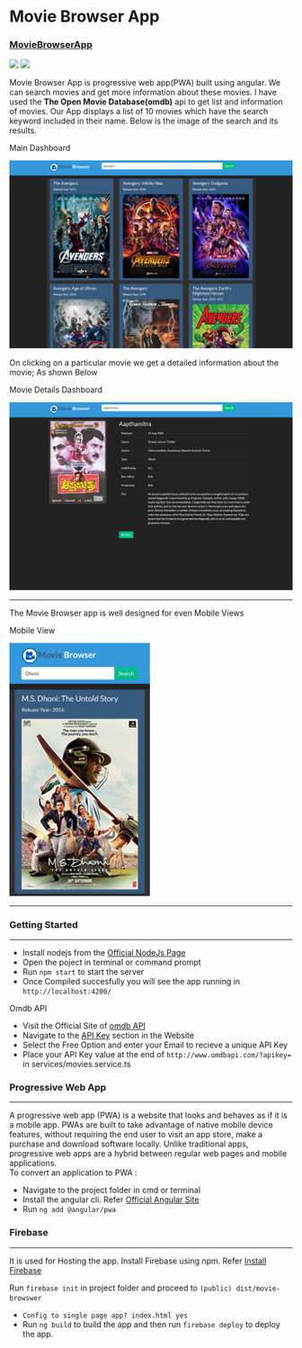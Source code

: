 <!DOCTYPE html>
<html>
    <body>
        <h1>Movie Browser App</h1>
        <h3><a href="https://movie-browser27.web.app/home">MovieBrowserApp</a></h3>
        <a href="https://img.shields.io/badge/version-1.0-blueviolet"><img src="https://img.shields.io/badge/version-1.0-blueviolet"></a>
        <a href="https://www.instagram.com/vinay_n_arty27/"><img src="https://img.shields.io/badge/chat-on Instagram-informational"></a>
        <p>Movie Browser App is progressive web app(PWA) built using angular. We can search movies and get more information about these movies.
            I have used the <b>The Open Movie Database(omdb)</b> api to get list and information of movies. Our App displays a list of 10 movies 
            which have the search keyword included in their name. Below is the image of the search and its results.
        </p>
        <p>Main Dashboard</p>
        <img src="images/img1.png" alt="Search Results" style="max-width:100%;">
        <p>
            On clicking on a particular movie we get a detailed information about the movie; As shown Below
        </p>
        <p>Movie Details Dashboard</p>
        <img src="images/img2.png" alt="Movie Info" style="max-width:100%;">
        <hr>
        <p>The Movie Browser app is well designed for even Mobile Views</p>
        <p>Mobile View</p>
        <img src="images/img3.png" alt="Mobile View" width="250px" height="450px">
        <hr>
        <h3>Getting Started</h3><hr>
        <ul>
            <li>Install nodejs from the <a href="https://nodejs.org/en/">Official NodeJs Page</a></li>
            <li>Open the poject in terminal or command prompt</li>
            <li>Run <code>npm start</code> to start the server</li>
            <li>Once Compiled succesfully you will see the app running in <code> http://localhost:4200/</code></li>
        </ul>
        Omdb API<br>
        <ul>
            <li>Visit the Official Site of <a href="http://www.omdbapi.com/">omdb API</a></li>
            <li>Navigate to the <a href="http://www.omdbapi.com/apikey.aspx">API Key</a> section in the Website</li>
            <li>Select the Free Option and enter your Email to recieve a unique API Key</li>
            <li>Place your API Key value at the end of <code>http://www.omdbapi.com/?apikey=</code> in services/movies.service.ts</li>
        </ul>
        <h3>Progressive Web App</h3><hr>
        A progressive web app (PWA) is a website that looks and behaves as if it is a mobile app.
         PWAs are built to take advantage of native mobile device features, without requiring the end user to visit an 
         app store, make a purchase and download software locally. Unlike traditional apps, progressive web apps are a 
         hybrid between regular web pages and mobile applications.<br>
         To convert an application to PWA :
         <ul>
             <li>Navigate to the project folder in cmd or terminal</li>
             <li>Install the angular cli. Refer <a href="https://angular.io/guide/setup-local">Official Angular Site</a></li>
             <li>Run <code>ng add @angular/pwa</code></li>
         </ul>
         <h3>Firebase</h3><hr>
         It is used for Hosting the app. Install Firebase using npm. Refer <a href="https://www.npmjs.com/package/firebase">Install Firebase</a>
         <p>Run <code>firebase init</code> in project folder and proceed to <code>(public) dist/movie-browswer</code></p>
         <ul>
            <li><code>Config to single page app? index.html yes</code></li>
            <li>Run <code>ng build</code> to build the app and then run <code>firebase deploy</code> to deploy the app.</li>
         </ul>
    </body>
</html>
